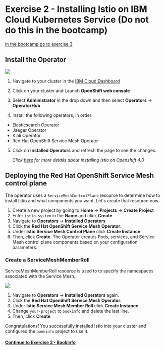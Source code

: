 # Exercise 2 - Installing Istio on IBM Cloud Kubernetes Service (Do not do this in the bootcamp)

[In the bootcamp go to exercise 3](../exercise-3/README.md)


## Install the Operator

![](assets/../../assets/operatorhub-istio.png)
  

1. Navigate to your cluster in the [IBM Cloud Dashboard](https://cloud.ibm.com/kubernetes/clusters)

1. Click on your cluster and Launch **OpenShift web console**

1. Select **Administrator** in the drop down and then select **Operators** -> **OperatorHub**

1. Install the following operators, in order:
  - Elasticsearch Operator
  - Jaeger Operator
  - Kiali Operator
  - Red Hat OpenShift Service Mesh Operator
  
5. Click on **Installed Operators** and refresh the page to see the changes.

    _Click [here](https://docs.openshift.com/container-platform/4.3/service_mesh/service_mesh_install/installing-ossm.html) for more details about installing istio on Openshift 4.3_

## Deploying the Red Hat OpenShift Service Mesh control plane

The operator uses a `ServiceMeshControlPlane` resource to determine how to install Istio and what components you want. Let's create that resource now.

1.  Create a new project by going to **Home** -> **Projects** -> **Create Project**
2.  Enter `istio-system` in the **Name** and click **Create**
3.  Navigate to **Operators** -> **Installed Operators**
4.  Click the **Red Hat OpenShift Service Mesh Operator**. 
5.  Under **Istio Service Mesh Control Plane** click **Create Instance**.
6.  Then, click **Create**. The Operator creates Pods, services, and Service Mesh control plane components based on your configuration parameters.

### Create a ServiceMeshMemberRoll
ServiceMeshMemberRoll resource is used to to specify the namespaces associated with the Service Mesh.

![](assets/../../assets/servicemeshmemberroll.png)

1. Navigate to **Operators** → **Installed Operators** again.
2. Click the **Red Hat OpenShift Service Mesh Operator**.
3. Under **Istio Service Mesh Member Roll** click **Create Instance**
4. Change `your-project` to `bookinfo` and delete the last line.
5. Then, click **Create**. 
    
Congratulations! You successfully installed Istio into your cluster and configured the `bookinfo` project to use it.


#### [Continue to Exercise 3 - BookInfo](../exercise-3/README.md)
